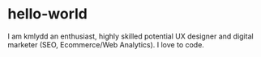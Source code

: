 # hello-world
I am kmlydd an enthusiast, highly skilled potential UX designer and digital marketer (SEO, Ecommerce/Web Analytics). I love to code.
